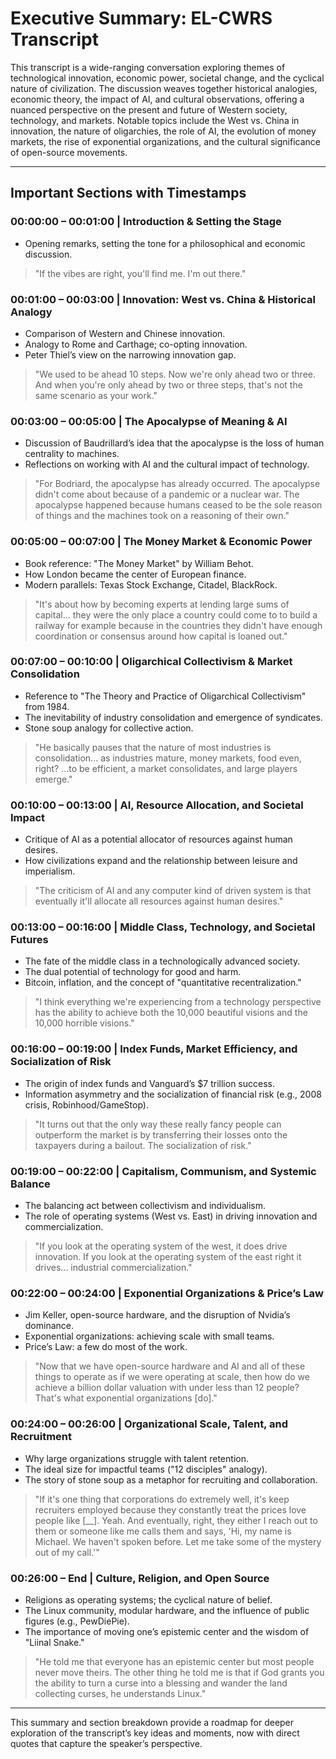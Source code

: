 # Executive Summary: EL-CWRS Transcript

This transcript is a wide-ranging conversation exploring themes of technological innovation, economic power, societal change, and the cyclical nature of civilization. The discussion weaves together historical analogies, economic theory, the impact of AI, and cultural observations, offering a nuanced perspective on the present and future of Western society, technology, and markets. Notable topics include the West vs. China in innovation, the nature of oligarchies, the role of AI, the evolution of money markets, the rise of exponential organizations, and the cultural significance of open-source movements.

---

## Important Sections with Timestamps

### 00:00:00 – 00:01:00 | Introduction & Setting the Stage
- Opening remarks, setting the tone for a philosophical and economic discussion.
> "If the vibes are right, you'll find me. I'm out there."

### 00:01:00 – 00:03:00 | Innovation: West vs. China & Historical Analogy
- Comparison of Western and Chinese innovation.
- Analogy to Rome and Carthage; co-opting innovation.
- Peter Thiel’s view on the narrowing innovation gap.
> "We used to be ahead 10 steps. Now we're only ahead two or three. And when you're only ahead by two or three steps, that's not the same scenario as your work."

### 00:03:00 – 00:05:00 | The Apocalypse of Meaning & AI
- Discussion of Baudrillard’s idea that the apocalypse is the loss of human centrality to machines.
- Reflections on working with AI and the cultural impact of technology.
> "For Bodriard, the apocalypse has already occurred. The apocalypse didn't come about because of a pandemic or a nuclear war. The apocalypse happened because humans ceased to be the sole reason of things and the machines took on a reasoning of their own."

### 00:05:00 – 00:07:00 | The Money Market & Economic Power
- Book reference: "The Money Market" by William Behot.
- How London became the center of European finance.
- Modern parallels: Texas Stock Exchange, Citadel, BlackRock.
> "It's about how by becoming experts at lending large sums of capital... they were the only place a country could come to to build a railway for example because in the countries they didn't have enough coordination or consensus around how capital is loaned out."

### 00:07:00 – 00:10:00 | Oligarchical Collectivism & Market Consolidation
- Reference to "The Theory and Practice of Oligarchical Collectivism" from 1984.
- The inevitability of industry consolidation and emergence of syndicates.
- Stone soup analogy for collective action.
> "He basically pauses that the nature of most industries is consolidation... as industries mature, money markets, food even, right? ...to be efficient, a market consolidates, and large players emerge."

### 00:10:00 – 00:13:00 | AI, Resource Allocation, and Societal Impact
- Critique of AI as a potential allocator of resources against human desires.
- How civilizations expand and the relationship between leisure and imperialism.
> "The criticism of AI and any computer kind of driven system is that eventually it'll allocate all resources against human desires."

### 00:13:00 – 00:16:00 | Middle Class, Technology, and Societal Futures
- The fate of the middle class in a technologically advanced society.
- The dual potential of technology for good and harm.
- Bitcoin, inflation, and the concept of "quantitative recentralization."
> "I think everything we're experiencing from a technology perspective has the ability to achieve both the 10,000 beautiful visions and the 10,000 horrible visions."

### 00:16:00 – 00:19:00 | Index Funds, Market Efficiency, and Socialization of Risk
- The origin of index funds and Vanguard’s $7 trillion success.
- Information asymmetry and the socialization of financial risk (e.g., 2008 crisis, Robinhood/GameStop).
> "It turns out that the only way these really fancy people can outperform the market is by transferring their losses onto the taxpayers during a bailout. The socialization of risk."

### 00:19:00 – 00:22:00 | Capitalism, Communism, and Systemic Balance
- The balancing act between collectivism and individualism.
- The role of operating systems (West vs. East) in driving innovation and commercialization.
> "If you look at the operating system of the west, it does drive innovation. If you look at the operating system of the east right it drives... industrial commercialization."

### 00:22:00 – 00:24:00 | Exponential Organizations & Price’s Law
- Jim Keller, open-source hardware, and the disruption of Nvidia’s dominance.
- Exponential organizations: achieving scale with small teams.
- Price’s Law: a few do most of the work.
> "Now that we have open-source hardware and AI and all of these things to operate as if we were operating at scale, then how do we achieve a billion dollar valuation with under less than 12 people? That's what exponential organizations [do]."

### 00:24:00 – 00:26:00 | Organizational Scale, Talent, and Recruitment
- Why large organizations struggle with talent retention.
- The ideal size for impactful teams ("12 disciples" analogy).
- The story of stone soup as a metaphor for recruiting and collaboration.
> "If it's one thing that corporations do extremely well, it's keep recruiters employed because they constantly treat the prices love people like [__]. Yeah. And eventually, right, they either I reach out to them or someone like me calls them and says, 'Hi, my name is Michael. We haven't spoken before. Let me take some of the mystery out of my call.'"

### 00:26:00 – End | Culture, Religion, and Open Source
- Religions as operating systems; the cyclical nature of belief.
- The Linux community, modular hardware, and the influence of public figures (e.g., PewDiePie).
- The importance of moving one’s epistemic center and the wisdom of "Liinal Snake."
> "He told me that everyone has an epistemic center but most people never move theirs. The other thing he told me is that if God grants you the ability to turn a curse into a blessing and wander the land collecting curses, he understands Linux."

---

This summary and section breakdown provide a roadmap for deeper exploration of the transcript’s key ideas and moments, now with direct quotes that capture the speaker’s perspective. 
